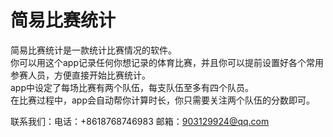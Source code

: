 # 简易比赛统计
简易比赛统计是一款统计比赛情况的软件。  
你可以用这个app记录任何你想记录的体育比赛，并且你可以提前设置好各个常用参赛人员，方便直接开始比赛统计。  
app中设定了每场比赛有两个队伍，每支队伍至多有四个队员。  
在比赛过程中，app会自动帮你计算时长，你只需要关注两个队伍的分数即可。  

联系我们：电话：+8618768746983 邮箱：903129924@qq.com
